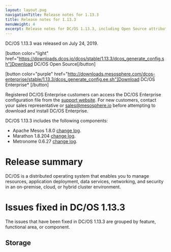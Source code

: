```yaml
---
layout: layout.pug
navigationTitle: Release notes for 1.13.3
title: Release notes for 1.13.3
menuWeight: 4
excerpt: Release notes for DC/OS 1.13.3, including Open Source attribution, and version policy.
---
```

DC/OS 1.13.3 was released on July 24, 2019.

[button color="light" href="https://downloads.dcos.io/dcos/stable/1.13.3/dcos_generate_config.sh"]Download DC/OS Open Source[/button]

[button color="purple" href="http://downloads.mesosphere.com/dcos-enterprise/stable/1.13.3/dcos_generate_config.ee.sh"]Download DC/OS Enterprise* [/button]

Registered DC/OS Enterprise customers can access the DC/OS Enterprise configuration file from the [support website](https://support.mesosphere.com/s/downloads). For new customers, contact your sales representative or <a href="mailto:sales@mesosphere.io">sales@mesosphere.io</a> before attempting to download and install DC/OS Enterprise.

DC/OS 1.13.3 includes the following components:
- Apache Mesos 1.8.0 [change log](https://github.com/apache/mesos/blob/f5770dcf322bd8a88e6c88041364a4089d92be90/CHANGELOG).
- Marathon 1.8.204 [change log](https://github.com/mesosphere/marathon/blob/5209e3183846579e095c76069464062b673e9854/changelog.md).
- Metronome 0.6.27 [change log](https://github.com/dcos/metronome/blob/b8a73dd/changelog.md).

# Release summary
DC/OS is a distributed operating system that enables you to manage resources, application deployment, data services, networking, and security in an on-premise, cloud, or hybrid cluster environment.

# Issues fixed in DC/OS 1.13.3
The issues that have been fixed in DC/OS 1.13.3 are grouped by feature, functional area, or component. 

## Storage
